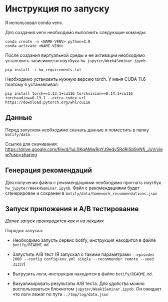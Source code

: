 # Инструкция по запуску

Я использовал conda venv. 

Для создания venv необходимо выполнить следующие команды:
```commandline
conda create -n <NAME-VENV> python=3.8
conda activate <NAME-VENV>
```
После создания виртуальной среды и ее активации необходимо установить зависимости ноутбука `hw_jupyter/Week4Seminar.ipynb`.

```commandline
pip install -r hw_requirements.txt
```

Необходимо установить нужную версию torch. У меня CUDA 11.6 поэтому я устанавливал:
```commandline
pip install torch==1.13.1+cu116 torchvision==0.14.1+cu116 torchaudio==0.13.1 --extra-index-url https://download.pytorch.org/whl/cu116
```

## Данные
Перед запуском необходимо скачать данные и поместить в папку `botify/data`

Ссылка для скачивания:
https://drive.google.com/file/d/1uL0KqAMwRqYJ9edy5RdRiSb9vNfj_JuV/view?usp=sharing 


## Генерация рекомендаций
Для получения файла с рекомендациями необходимо прогнать ноутбук `hw_jupyter/Week4Seminar.ipynb`. Файл с рекомендациями 
будет сгенерирован и сохранен в `botify/data/homework_recommendations.json`

## Запуск приложения и A/B тестирование
*Далее запуск проихводится как и на лекциях*

Порядок запуска:
- Необходимо запусть сервис botify, инструкция находится в файле `botify/README.md`

- Запустить A/B тест (Я запускал с такими параметрами `--episodes 2000 --config config/env.yml single --recommender remote --seed 31337`)

- Выгрузить логи, инструкция находится в файле `botify/README.md`.

- Визуализировать результаты A/B теста. Для удобства можно воспользоваться блокнотом `jupyter/Week1Seminar.ipynb`. 
Он ожидает что логи лежат по пути `../tmp/log/data.json` 

